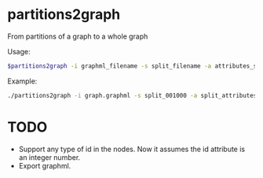 # partitions2graph
From partitions of a graph to a whole graph

Usage:

```bash
$partitions2graph -i graphml_filename -s split_filename -a attributes_split_filename
```

Example:
```bash 
./partitions2graph -i graph.graphml -s split_001000 -a split_attributes.ametis > graph_simplified.edges
```

# TODO
* Support any type of id in the nodes. Now it assumes the id attribute is an integer number. 
* Export graphml.
